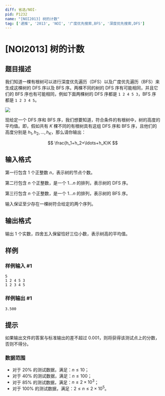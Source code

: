 ```yaml
---
diff: 省选/NOI-
pid: P1232
name: "[NOI2013] 树的计数"
tag: ['递推', '2013', 'NOI', '广度优先搜索,BFS', '深度优先搜索,DFS']
---
```

# [NOI2013] 树的计数
## 题目描述

我们知道一棵有根树可以进行深度优先遍历（DFS）以及广度优先遍历（BFS）来生成这棵树的 DFS 序以及 BFS 序。两棵不同的树的 DFS 序有可能相同，并且它们的 BFS 序也有可能相同，例如下面两棵树的 DFS 序都是 `1 2 4 5 3`，BFS 序都是 `1 2 3 4 5`。

![](https://cdn.luogu.com.cn/upload/image_hosting/kagmha60.png)

现给定一个 DFS 序和 BFS 序，我们想要知道，符合条件的有根树中，树的高度的平均值。即，假如共有 $K$ 棵不同的有根树具有这组 DFS 序和 BFS 序，且他们的高度分别是 $h_1, h_2, \ldots, h_K$，那么请你输出：

$$
\frac{h_1+h_2+\ldots+h_K}K
$$
## 输入格式

第一行包含 $1$ 个正整数 $n$，表示树的节点个数。

第二行包含 $n$ 个正整数，是一个 $1 \ldots n$ 的排列，表示树的 DFS 序。

第三行包含 $n$ 个正整数，是一个 $1 \ldots n$ 的排列，表示树的 BFS 序。

输入保证至少存在一棵树符合给定的两个序列。
## 输出格式

输出 $1$ 个实数，四舍五入保留恰好三位小数，表示树高的平均值。
## 样例

### 样例输入 #1
```
5 
1 2 4 5 3 
1 2 3 4 5

```
### 样例输出 #1
```
3.500

```
## 提示

如果输出文件的答案与标准输出的差不超过 $0.001$，则将获得该测试点上的分数，否则不得分。

### 数据范围

- 对于 $20\%$ 的测试数据，满足：$n \le 10$；
- 对于 $40\%$ 的测试数据，满足：$n \le 100$；
- 对于 $85\%$ 的测试数据，满足：$n \le 2 \times 10^3$；
- 对于 $100\%$ 的测试数据，满足：$2 \le n \le 2 \times 10^5$。
